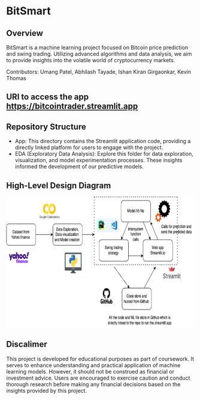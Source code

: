 # BitSmart

## Overview
BitSmart is a machine learning project focused on Bitcoin price prediction and swing trading. Utilizing advanced algorithms and data analysis, we aim to provide insights into the volatile world of cryptocurrency markets.

Contributors: Umang Patel, Abhilash Tayade, Ishan Kiran Girgaonkar, Kevin Thomas 

## URl to access the app https://bitcointrader.streamlit.app

## Repository Structure
- App: This directory contains the Streamlit application code, providing a directly linked platform for users to engage with the project.
- EDA (Exploratory Data Analysis): Explore this folder for data exploration, visualization, and model experimentation processes. These insights informed the development of our predictive models.

## High-Level Design Diagram 
<img src="https://github.com/tayadeabhilash/bitcointrader/blob/main/EDA/Diagram.png" alt="diagram" width="600" height="350">

## Discalimer 
This project is developed for educational purposes as part of coursework. It serves to enhance understanding and practical application of machine learning models. However, it should not be construed as financial or investment advice. Users are encouraged to exercise caution and conduct thorough research before making any financial decisions based on the insights provided by this project.
